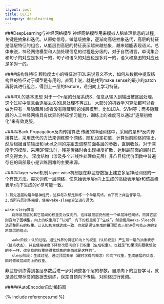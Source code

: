 ```yaml
---
layout: post
title: DL(1)
category: deeplearning
---
```



###DeepLearning与神经网络模型
神经网络模型用来模拟人脑处理信息的过程，关键是抽象和迭代。从原始信号，做低级抽象，逐渐向高级抽象迭代，高层的特征是低层特征的组合，从低层到高层的特征表示越来越抽象，越来越能表现语义。总体来说，神经网络模型和人脑处理信息的过程是分级的，对于自然语言，单词集合和句子的对应是多对一的，句子和语义的对应也是多对一的，语义和意图的对应还是多对一的。

####结构性特征
颗粒度太小的特征对于DL来说意义不大，如何从数据中提取结构性的特征对于模型是有用的。直观上说，就是找到make sense的最小的patch再将其进行组合，得到上一层的feature，递归向上学习特征。


####DL的基本思想
对于一个n层的分层系统S，信息从输入到输出被逐层处理，这个过程中信息会逐层丢失(信息处理不等式)。
大部分的机器学习算法都可以看做为只有一层隐藏层(或者没有隐藏层)的浅层模型，比如LDA、SVM等；而多隐藏层的人工神经网络具有优异的特征学习能力，训练上的难度可以通过"逐层初始化"来有效克服。

#####Back Propagation反向传播算法
传统的神经网络中，采用的是BP反向传播算法，采用迭代的方法来训练整个网络，随机设定初值，计算当前网络的输出，然后根据当前输出和label之间的差距去调整前面各层的参数，直到收敛。对于深度学习模型，采用BP算法时，残差传播时会出现梯度扩散，达到最前面的层时已经变得太小。
深度结构（涉及多个非线性处理单元层）非凸目标代价函数中普遍存在的局部最小是训练困难的主要来源。

#####layer-wise机制
layer-wise机制是在非监督数据上建立多层神经网络的一个有效方法。每次训练一层网络，使原始表示层x向上生成的高级表示层r和该高级表示r向下生成的x'尽可能一致。

```
1.首先逐层构建单层神经元，这样每次都是训练一个单层网络，自下而上非监督学习。
2.当所有层训练完后，使用wake-sleep算法进行调优。

wake-sleep算法
   将除最顶层的其它层间的权重变为双向的，这样最顶层仍然是一个单层神经网络，而其它层则变为了图模型。向上的权重用于“认知”，向下的权重用于“生成”。然后使用Wake-Sleep算法调整所有的权重。让认知和生成达成一致，也就是保证生成的最顶层表示能够尽可能正确的复原底层的结点。
   
   wake阶段：认知过程，通过外界的特征和向上的权重（认知权重）产生每一层的抽象表示（结点状态），并且使用梯度下降修改层间的下行权重（生成权重）。也就是“如果现实跟我想象的不一样，改变我的权重使得我想象的东西就是这样的”。
   sleep阶段：生成过程，通过顶层表示（醒时学得的概念）和向下权重，生成底层的状态，同时修改层间向上的权重。
```
非监督训练得到各层参数后进一步对调整各个层的参数，自顶向下的监督学习，就是通过带标签的数据去训练，误差自顶向下传输，对网络进行微调。

#####AutoEncoder自动编码器




{% include references.md %}
